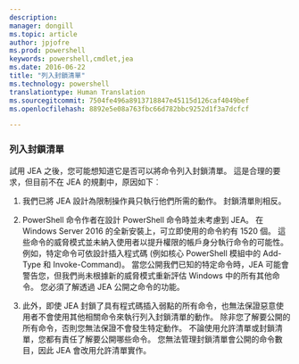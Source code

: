 ```yaml
---
description: 
manager: dongill
ms.topic: article
author: jpjofre
ms.prod: powershell
keywords: powershell,cmdlet,jea
ms.date: 2016-06-22
title: "列入封鎖清單"
ms.technology: powershell
translationtype: Human Translation
ms.sourcegitcommit: 7504fe496a8913718847e45115d126caf4049bef
ms.openlocfilehash: 8892e5e08a763fbc66d782bbc9252d1f3a7dcfcf

---
```


### 列入封鎖清單
試用 JEA 之後，您可能想知道它是否可以將命令列入封鎖清單。
這是合理的要求，但目前不在 JEA 的規劃中，原因如下︰

1.  我們已將 JEA 設計為限制操作員只執行他們所需的動作。
封鎖清單則相反。

2.  PowerShell 命令作者在設計 PowerShell 命令時並未考慮到 JEA。
在 Windows Server 2016 的全新安裝上，可立即使用的命令約有 1520 個。
這些命令的威脅模式並未納入使用者以提升權限的帳戶身分執行命令的可能性。
例如，特定命令可依設計插入程式碼 (例如核心 PowerShell 模組中的 Add-Type 和 Invoke-Command)。
當您公開我們已知的特定命令時，JEA 可能會警告您，但我們尚未根據新的威脅模式重新評估 Windows 中的所有其他命令。
您必須了解透過 JEA 公開之命令的功能。  

3.  此外，即使 JEA 封鎖了具有程式碼插入弱點的所有命令，也無法保證惡意使用者不會使用其他相關命令來執行列入封鎖清單的動作。
除非您了解要公開的所有命令，否則您無法保證不會發生特定動作。
不論使用允許清單或封鎖清單，您都有責任了解要公開哪些命令。
您無法管理封鎖清單會公開的命令數目，因此 JEA 會改用允許清單實作。




<!--HONumber=Jul16_HO1-->


